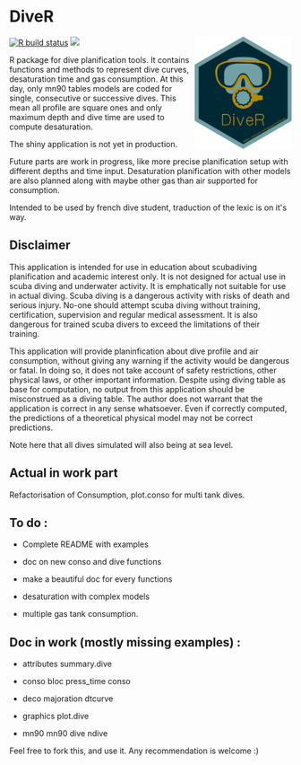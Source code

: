 # DiveR

<img src="https://raw.githubusercontent.com/gowachin/DiveR/master/inst/images/DiveR_hex.png" alt="logo" align="right" height=200px/>

<!-- badges: start -->

<!-- [![](https://img.shields.io/github/languages/code-size/villegar/dive.svg)](https://github.com/villegar/dive) -->

[![R build
status](https://github.com/villegar/dive/workflows/R-CMD-check/badge.svg)](https://github.com/villegar/dive/actions)
[![](https://img.shields.io/badge/devel%20version-0.0.1-blue.svg)](https://github.com/villegar/dive)
<!-- badges: end -->

R package for dive planification tools. It contains functions and methods to represent dive curves, desaturation time and gas consumption. At this day, only mn90 tables models are coded for single, consecutive or successive dives. This mean all profile are square ones and only maximum depth and dive time are used to compute desaturation.

The shiny application is not yet in production.

Future parts are work in progress, like more precise planification setup with different depths and time input. Desaturation planification with other models are also planned along with maybe other gas than air supported for consumption.

Intended to be used by french dive student, traduction of the lexic is on it's way.

<!--
## Installation

This package can be installed with the devtools package or by cloning this repository.

## Usage

### Planning a single dive

Apart from default/advanced settings, a dive can be resumed by it's maximum depth and duration. For example, here is the default dive for this pacakge, a maximum depth at 20 meters for 40 minutes. Note here that despite going underwater at an altitude of -20, we use positive numeric values.

dive(20,40)

### Planning a second dive

A second dive depends heavily on the first one as the desaturation is not perfect and residual azote will impact the second saturation. 
-->


## Disclaimer 
This application is intended for use in education about scubadiving planification and academic interest only. It is not designed for actual use in scuba diving and underwater activity. It is emphatically not suitable for use in actual diving. Scuba diving is a dangerous activity with risks of death and serious injury. No-one should attempt scuba diving without training, certification, supervision and regular medical assessment. It is also dangerous for trained scuba divers to exceed the limitations of their training. 

This application will provide planinfication about dive profile and air consumption, without giving any warning if the activity would be dangerous or fatal. In doing so, it does not take account of safety restrictions, other physical laws, or other important information. 
Despite using diving table as base for computation, no output from this application should be misconstrued as a diving table. The author does not warrant that the application is correct in any sense whatsoever. Even if correctly computed, the predictions of a theoretical physical model may not be correct predictions.

Note here that all dives simulated will also being at sea level.

## Actual in work part

Refactorisation of Consumption, plot.conso for multi tank dives.

## To do : 

- Complete README with examples

- doc on new conso and dive functions
- make a beautiful doc for every functions
- desaturation with complex models
- multiple gas tank consumption.

## Doc in work (mostly missing examples) :

- attributes
summary.dive

- conso
bloc
press_time
conso

- deco
majoration
dtcurve

- graphics
plot.dive

- mn90
mn90
dive
ndive

Feel free to fork this, and use it. Any recommendation is welcome :) 
